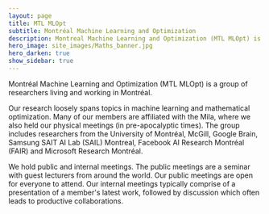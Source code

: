 ```yaml
---
layout: page
title: MTL MLOpt
subtitle: Montréal Machine Learning and Optimization
description: Montreal Machine Learning and Optimization (MTL MLOpt) is a group of researchers living and working in Montréal.
hero_image: site_images/Maths_banner.jpg
hero_darken: true
show_sidebar: true
---
```


Montréal Machine Learning and Optimization (MTL MLOpt) is a group of researchers living and working in Montréal.

Our research loosely spans topics in machine learning and mathematical optimization. Many of our members are affiliated with the Mila, where we also held our physical meetings (in pre-apocalyptic times). The group includes researchers from the University of Montréal, McGill, Google Brain, Samsung SAIT AI Lab (SAIL) Montreal, Facebook AI Research Montréal (FAIR) and Microsoft Research Montréal.

We hold public and internal meetings. The public meetings are a seminar with guest lecturers from around the world. Our public meetings are open for everyone to attend. Our internal meetings typically comprise of a presentation of a member's latest work, followed by discussion which often leads to productive collaborations.
